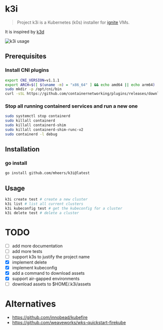 # k3i

> Project k3i is a Kubernetes (k0s) installer for [ignite](https://github.com/weaveworks/ignite) VMs.

It is inspired by [k3d](https://github.com/rancher/k3d)

![k3i usage](./k3i.gif)

## Prerequisites

### Install CNI plugins

```bash
export CNI_VERSION=v1.1.1
export ARCH=$([ $(uname -m) = "x86_64" ] && echo amd64 || echo arm64)
sudo mkdir -p /opt/cni/bin
curl -sSL https://github.com/containernetworking/plugins/releases/download/${CNI_VERSION}/cni-plugins-linux-${ARCH}-${CNI_VERSION}.tgz | sudo tar -xz -C /opt/cni/bin
```

### Stop all running containerd services and run a new one

```bash
sudo systemctl stop containerd
sudo killall containerd
sudo killall containerd-shim
sudo killall containerd-shim-runc-v2
sudo containerd -l debug
```

## Installation

### go install
    
```bash
go install github.com/mheers/k3i@latest
```

## Usage

```bash
k3i create test # create a new cluster
k3i list # list all current clusters
k3i kubeconfig test # get the kubeconfig for a cluster
k3i delete test # delete a cluster
```

# TODO
- [ ] add more documentation
- [ ] add more tests
- [ ] support k3s to justify the project name
- [x] implement delete
- [x] implement kubeconfig
- [x] add a command to download assets
- [x] support air-gapped environments
- [ ] download assets to $HOME/.k3i/assets

# Alternatives

- https://github.com/innobead/kubefire
- https://github.com/weaveworks/wks-quickstart-firekube
